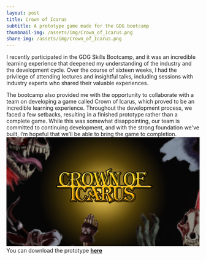 ```yaml
---
layout: post
title: Crown of Icarus
subtitle: A prototype game made for the GDG bootcamp
thumbnail-img: /assets/img/Crown_of_Icarus.png
share-img: /assets/img/Crown_of_Icarus.png
---
```


I recently participated in the GDG Skills Bootcamp, and it was an incredible learning experience that deepened my understanding of the industry and the development cycle. Over the course of sixteen weeks, I had the privilege of attending lectures and insightful talks, including sessions with industry experts who shared their valuable experiences. 

The bootcamp also provided me with the opportunity to collaborate with a team on developing a game called Crown of Icarus, which proved to be an incredible learning experience. Throughout the development process, we faced a few setbacks, resulting in a finished prototype rather than a complete game. While this was somewhat disappointing, our team is committed to continuing development, and with the strong foundation we've built, I’m hopeful that we’ll be able to bring the game to completion.
![Title Image](/assets/img/Crown_of_Icarus.png)
You can download the prototype [**here**](https://zoltikrys.itch.io/crown-of-icarus-gdg)
